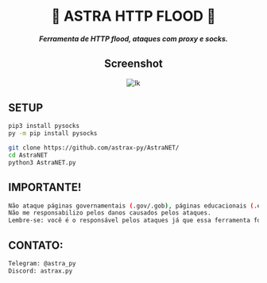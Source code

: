 <div align=center>
 
# 🚀 ASTRA HTTP FLOOD 🚀


##### Ferramenta de HTTP flood, ataques com proxy e socks.

## Screenshot
![lk](https://i.ibb.co/ZGQH8qP/Screenshot-2023-11-21-15-12-44.png)

 </div>

##  SETUP 
```sh
pip3 install pysocks
py -m pip install pysocks

git clone https://github.com/astrax-py/AstraNET/
cd AstraNET
python3 AstraNET.py
```


## IMPORTANTE!
```sh
Não ataque páginas governamentais (.gov/.gob), páginas educacionais (.edu) ou algo do tipo,
Não me responsabilizo pelos danos causados ​​pelos ataques.
Lembre-se: você é o responsável pelos ataques já que essa ferramenta foi criada para fins educacionais
```
## CONTATO:
```sh
Telegram: @astra_py
Discord: astrax.py
```

